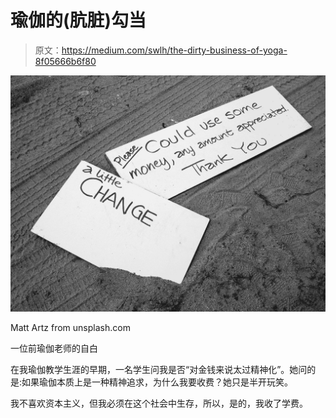 # 瑜伽的(肮脏)勾当

> 原文：<https://medium.com/swlh/the-dirty-business-of-yoga-8f05666b6f80>

![](img/5271dc5195daccf21d1aeb8057c17282.png)

Matt Artz from unsplash.com

一位前瑜伽老师的自白

在我瑜伽教学生涯的早期，一名学生问我是否“对金钱来说太过精神化”。她问的是:如果瑜伽本质上是一种精神追求，为什么我要收费？她只是半开玩笑。

我不喜欢资本主义，但我必须在这个社会中生存，所以，是的，我收了学费。